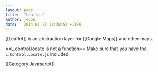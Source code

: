 ```yaml
---
layout: page
title:  "Leaflet"
author: jevon
date:   2014-03-23 17:30:54 +1300
---
```


[[Leaflet]] is an abstraction layer for [[Google Maps]] and other maps.

==L.control.locate is not a function==
Make sure that you have the `L.Control.Locate.js` included.

[[Category:Javascript]]